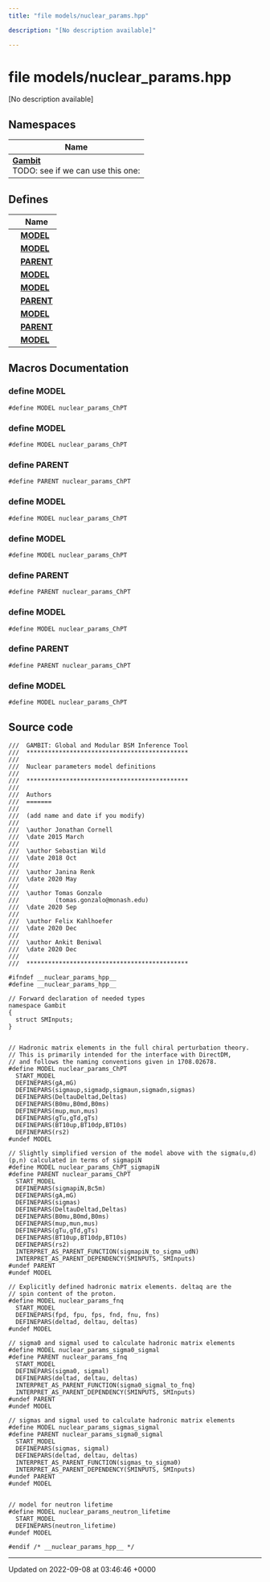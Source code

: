 ```yaml
---
title: "file models/nuclear_params.hpp"

description: "[No description available]"

---
```


# file models/nuclear_params.hpp

[No description available]

## Namespaces

| Name           |
| -------------- |
| **[Gambit](/documentation/code/namespaces/namespacegambit/)** <br>TODO: see if we can use this one:  |

## Defines

|                | Name           |
| -------------- | -------------- |
|  | **[MODEL](/documentation/code/files/nuclear__params_8hpp/#define-model)**  |
|  | **[MODEL](/documentation/code/files/nuclear__params_8hpp/#define-model)**  |
|  | **[PARENT](/documentation/code/files/nuclear__params_8hpp/#define-parent)**  |
|  | **[MODEL](/documentation/code/files/nuclear__params_8hpp/#define-model)**  |
|  | **[MODEL](/documentation/code/files/nuclear__params_8hpp/#define-model)**  |
|  | **[PARENT](/documentation/code/files/nuclear__params_8hpp/#define-parent)**  |
|  | **[MODEL](/documentation/code/files/nuclear__params_8hpp/#define-model)**  |
|  | **[PARENT](/documentation/code/files/nuclear__params_8hpp/#define-parent)**  |
|  | **[MODEL](/documentation/code/files/nuclear__params_8hpp/#define-model)**  |




## Macros Documentation

### define MODEL

```
#define MODEL nuclear_params_ChPT
```


### define MODEL

```
#define MODEL nuclear_params_ChPT
```


### define PARENT

```
#define PARENT nuclear_params_ChPT
```


### define MODEL

```
#define MODEL nuclear_params_ChPT
```


### define MODEL

```
#define MODEL nuclear_params_ChPT
```


### define PARENT

```
#define PARENT nuclear_params_ChPT
```


### define MODEL

```
#define MODEL nuclear_params_ChPT
```


### define PARENT

```
#define PARENT nuclear_params_ChPT
```


### define MODEL

```
#define MODEL nuclear_params_ChPT
```


## Source code

```
///  GAMBIT: Global and Modular BSM Inference Tool
///  *********************************************
///
///  Nuclear parameters model definitions
///
///  *********************************************
///
///  Authors
///  =======
///
///  (add name and date if you modify)
///
///  \author Jonathan Cornell
///  \date 2015 March
///
///  \author Sebastian Wild
///  \date 2018 Oct
///
///  \author Janina Renk
///  \date 2020 May
///
///  \author Tomas Gonzalo
///          (tomas.gonzalo@monash.edu)
///  \date 2020 Sep
///
///  \author Felix Kahlhoefer
///  \date 2020 Dec
///
///  \author Ankit Beniwal
///  \date 2020 Dec
///
///  *********************************************

#ifndef __nuclear_params_hpp__
#define __nuclear_params_hpp__

// Forward declaration of needed types
namespace Gambit
{
  struct SMInputs;
}


// Hadronic matrix elements in the full chiral perturbation theory.
// This is primarily intended for the interface with DirectDM,
// and follows the naming conventions given in 1708.02678.
#define MODEL nuclear_params_ChPT
  START_MODEL
  DEFINEPARS(gA,mG)
  DEFINEPARS(sigmaup,sigmadp,sigmaun,sigmadn,sigmas)
  DEFINEPARS(DeltauDeltad,Deltas)
  DEFINEPARS(B0mu,B0md,B0ms)
  DEFINEPARS(mup,mun,mus)
  DEFINEPARS(gTu,gTd,gTs)
  DEFINEPARS(BT10up,BT10dp,BT10s)
  DEFINEPARS(rs2)
#undef MODEL

// Slightly simplified version of the model above with the sigma(u,d)(p,n) calculated in terms of sigmapiN
#define MODEL nuclear_params_ChPT_sigmapiN
#define PARENT nuclear_params_ChPT
  START_MODEL
  DEFINEPARS(sigmapiN,Bc5m)
  DEFINEPARS(gA,mG)
  DEFINEPARS(sigmas)
  DEFINEPARS(DeltauDeltad,Deltas)
  DEFINEPARS(B0mu,B0md,B0ms)
  DEFINEPARS(mup,mun,mus)
  DEFINEPARS(gTu,gTd,gTs)
  DEFINEPARS(BT10up,BT10dp,BT10s)
  DEFINEPARS(rs2)
  INTERPRET_AS_PARENT_FUNCTION(sigmapiN_to_sigma_udN)
  INTERPRET_AS_PARENT_DEPENDENCY(SMINPUTS, SMInputs)
#undef PARENT
#undef MODEL

// Explicitly defined hadronic matrix elements. deltaq are the
// spin content of the proton.
#define MODEL nuclear_params_fnq
  START_MODEL
  DEFINEPARS(fpd, fpu, fps, fnd, fnu, fns)
  DEFINEPARS(deltad, deltau, deltas)
#undef MODEL

// sigma0 and sigmal used to calculate hadronic matrix elements
#define MODEL nuclear_params_sigma0_sigmal
#define PARENT nuclear_params_fnq
  START_MODEL
  DEFINEPARS(sigma0, sigmal)
  DEFINEPARS(deltad, deltau, deltas)
  INTERPRET_AS_PARENT_FUNCTION(sigma0_sigmal_to_fnq)
  INTERPRET_AS_PARENT_DEPENDENCY(SMINPUTS, SMInputs)
#undef PARENT
#undef MODEL

// sigmas and sigmal used to calculate hadronic matrix elements
#define MODEL nuclear_params_sigmas_sigmal
#define PARENT nuclear_params_sigma0_sigmal
  START_MODEL
  DEFINEPARS(sigmas, sigmal)
  DEFINEPARS(deltad, deltau, deltas)
  INTERPRET_AS_PARENT_FUNCTION(sigmas_to_sigma0)
  INTERPRET_AS_PARENT_DEPENDENCY(SMINPUTS, SMInputs)
#undef PARENT
#undef MODEL


// model for neutron lifetime
#define MODEL nuclear_params_neutron_lifetime
  START_MODEL
  DEFINEPARS(neutron_lifetime)
#undef MODEL

#endif /* __nuclear_params_hpp__ */
```


-------------------------------

Updated on 2022-09-08 at 03:46:46 +0000
